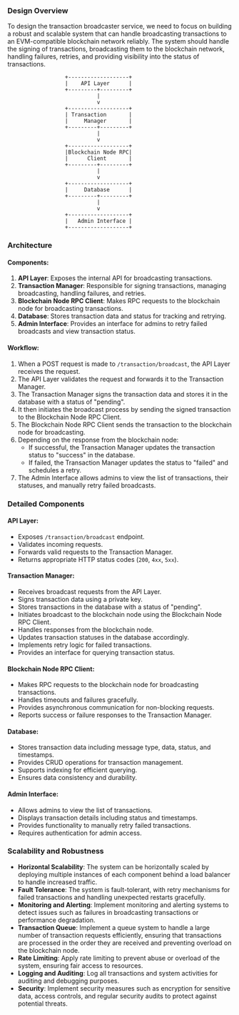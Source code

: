 ### Design Overview

To design the transaction broadcaster service, we need to focus on building a robust and scalable system that can handle broadcasting transactions to an EVM-compatible blockchain network reliably. The system should handle the signing of transactions, broadcasting them to the blockchain network, handling failures, retries, and providing visibility into the status of transactions.

                      +-------------------+
                      |    API Layer      |
                      +---------+---------+
                                |
                                v
                      +-------------------+
                      | Transaction       |
                      |     Manager       |
                      +---------+---------+
                                |
                                v
                      +-------------------+
                      |Blockchain Node RPC|
                      |      Client       |
                      +---------+---------+
                                |
                                v
                      +-------------------+
                      |     Database      |
                      +---------+---------+
                                |
                                v
                      +-------------------+
                      |   Admin Interface |
                      +-------------------+


### Architecture

#### Components:

1. **API Layer**: Exposes the internal API for broadcasting transactions.
2. **Transaction Manager**: Responsible for signing transactions, managing broadcasting, handling failures, and retries.
3. **Blockchain Node RPC Client**: Makes RPC requests to the blockchain node for broadcasting transactions.
4. **Database**: Stores transaction data and status for tracking and retrying.
5. **Admin Interface**: Provides an interface for admins to retry failed broadcasts and view transaction status.

#### Workflow:

1. When a POST request is made to `/transaction/broadcast`, the API Layer receives the request.
2. The API Layer validates the request and forwards it to the Transaction Manager.
3. The Transaction Manager signs the transaction data and stores it in the database with a status of "pending".
4. It then initiates the broadcast process by sending the signed transaction to the Blockchain Node RPC Client.
5. The Blockchain Node RPC Client sends the transaction to the blockchain node for broadcasting.
6. Depending on the response from the blockchain node:
   - If successful, the Transaction Manager updates the transaction status to "success" in the database.
   - If failed, the Transaction Manager updates the status to "failed" and schedules a retry.
7. The Admin Interface allows admins to view the list of transactions, their statuses, and manually retry failed broadcasts.

### Detailed Components

#### API Layer:

- Exposes `/transaction/broadcast` endpoint.
- Validates incoming requests.
- Forwards valid requests to the Transaction Manager.
- Returns appropriate HTTP status codes (`200`, `4xx`, `5xx`).

#### Transaction Manager:

- Receives broadcast requests from the API Layer.
- Signs transaction data using a private key.
- Stores transactions in the database with a status of "pending".
- Initiates broadcast to the blockchain node using the Blockchain Node RPC Client.
- Handles responses from the blockchain node.
- Updates transaction statuses in the database accordingly.
- Implements retry logic for failed transactions.
- Provides an interface for querying transaction status.

#### Blockchain Node RPC Client:

- Makes RPC requests to the blockchain node for broadcasting transactions.
- Handles timeouts and failures gracefully.
- Provides asynchronous communication for non-blocking requests.
- Reports success or failure responses to the Transaction Manager.

#### Database:

- Stores transaction data including message type, data, status, and timestamps.
- Provides CRUD operations for transaction management.
- Supports indexing for efficient querying.
- Ensures data consistency and durability.

#### Admin Interface:

- Allows admins to view the list of transactions.
- Displays transaction details including status and timestamps.
- Provides functionality to manually retry failed transactions.
- Requires authentication for admin access.

### Scalability and Robustness

- **Horizontal Scalability**: The system can be horizontally scaled by deploying multiple instances of each component behind a load balancer to handle increased traffic.
- **Fault Tolerance**: The system is fault-tolerant, with retry mechanisms for failed transactions and handling unexpected restarts gracefully.
- **Monitoring and Alerting**: Implement monitoring and alerting systems to detect issues such as failures in broadcasting transactions or performance degradation.
- **Transaction Queue**: Implement a queue system to handle a large number of transaction requests efficiently, ensuring that transactions are processed in the order they are received and preventing overload on the blockchain node.
- **Rate Limiting**: Apply rate limiting to prevent abuse or overload of the system, ensuring fair access to resources.
- **Logging and Auditing**: Log all transactions and system activities for auditing and debugging purposes.
- **Security**: Implement security measures such as encryption for sensitive data, access controls, and regular security audits to protect against potential threats.
